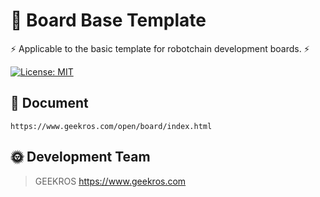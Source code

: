 # 🤖 Board Base Template

⚡ Applicable to the basic template for robotchain development boards. ⚡

[![License: MIT](https://img.shields.io/badge/License-MIT-yellow.svg)](https://opensource.org/licenses/MIT)


## 📖 Document

```shell
https://www.geekros.com/open/board/index.html
```

## 🌞 Development Team

> GEEKROS
> https://www.geekros.com